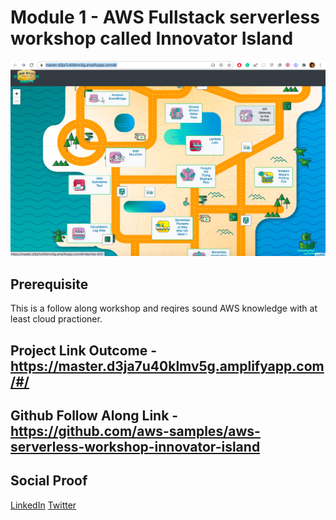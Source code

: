 # Module 1 - AWS Fullstack serverless workshop called Innovator Island

![placeholder image](images/banner.png)

## Prerequisite

This is a follow along workshop and reqires sound AWS knowledge with at least cloud practioner.

## Project Link Outcome - https://master.d3ja7u40klmv5g.amplifyapp.com/#/

## Github Follow Along Link - https://github.com/aws-samples/aws-serverless-workshop-innovator-island


## Social Proof

[LinkedIn](https://www.linkedin.com/posts/karanbalaji_awsome-toronto-cloud-activity-6692618642456137728-3NoD)
[Twitter](https://twitter.com/Karanbalaji047/status/1286852684025298944)



